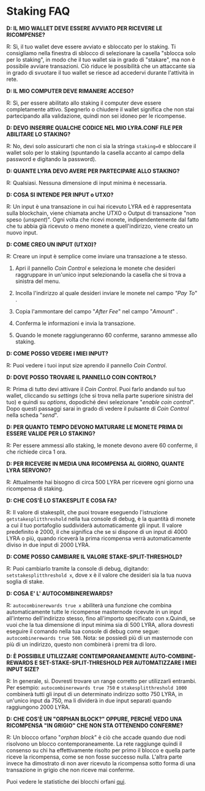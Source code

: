 # Staking FAQ
**D: IL MIO WALLET DEVE ESSERE AVVIATO PER RICEVERE LE RICOMPENSE?**

R: Sì, il tuo wallet deve essere avviato e sbloccato per lo staking. Ti consigliamo nella finestra di sblocco di selezionare la casella "sblocca solo per lo staking", in modo che il tuo wallet sia in grado di "stakare", ma non è possibile avviare transazioni. Ciò riduce le possibilità che un attaccante sia in grado di svuotare il tuo wallet se riesce ad accedervi durante l'attività in rete.

**D: IL MIO COMPUTER DEVE RIMANERE ACCESO?**

R: Sì, per essere abilitato allo staking il computer deve essere completamente attivo. Spegnerlo o chiudere il wallet significa che non stai partecipando alla validazione, quindi non sei idoneo per le ricompense.

**D: DEVO INSERIRE QUALCHE CODICE NEL MIO LYRA.CONF FILE PER ABILITARE LO STAKING?**

R: No, devi solo assicurarti che non ci sia la stringa `staking=0` e sbloccare il wallet solo per lo staking (spuntando la casella accanto al campo della password e digitando la password).

**D: QUANTE LYRA DEVO AVERE PER PARTECIPARE ALLO STAKING?**

R: Qualsiasi. Nessuna dimensione di input minima è necessaria.

**D: COSA SI INTENDE PER INPUT o UTXO?**

R: Un input è una transazione in cui hai ricevuto LYRA ed è rappresentata sulla blockchain, viene chiamata  anche UTXO o Output di transazione "non speso (*unspent*)". Ogni volta che ricevi monete, indipendentemente dal fatto che tu abbia già ricevuto o meno monete a quell'indirizzo, viene creato un nuovo input.

**D: COME CREO UN INPUT (UTXO)?**

R: Creare un input è semplice come inviare una transazione a te stesso.

1. Apri il pannello *Coin Control* e seleziona le monete che desideri raggruppare in un'unico input selezionando la casella che si trova a sinistra del menu.

2. Incolla l'indirizzo al quale desideri inviare le monete nel campo  *"Pay To*" .

3. Copia l'ammontare del campo "*After Fee*" nel campo "*Amount*" .

4. Conferma le informazioni e invia la transazione.

5. Quando le monete raggiungeranno 60 conferme, saranno ammesse allo staking.

**D: COME POSSO VEDERE I MIEI INPUT?**

R: Puoi vedere i tuoi input size aprendo il pannello *Coin Control*.

**D: DOVE POSSO TROVARE IL PANNELLO COIN CONTROL?**

R: Prima di tutto devi attivare il *Coin Control*. Puoi farlo andando sul tuo wallet, cliccando su *settings* (che si trova nella parte superiore sinistra del tuo) e quindi su *options*, dopodiché devi selezionare "*enable coin control*". Dopo questi passaggi sarai in grado di vedere il pulsante di *Coin Control* nella scheda "*send*".

**D: PER QUANTO TEMPO DEVONO MATURARE LE MONETE PRIMA DI ESSERE VALIDE PER LO STAKING?**

R: Per essere ammessi allo staking, le monete devono avere 60 conferme, il che richiede circa 1 ora.

**D: PER RICEVERE IN MEDIA UNA RICOMPENSA AL GIORNO,  QUANTE LYRA SERVONO?**

R: Attualmente hai bisogno di circa 500 LYRA per ricevere ogni giorno una ricompensa di staking.

**D: CHE COS'È LO STAKESPLIT E COSA FA?**

R: Il valore di stakesplit, che puoi trovare eseguendo l'istruzione `getstakesplitthreshold` nella tua console di debug, è la quantità di monete a cui il tuo portafoglio suddividerà automaticamente gli input. Il valore predefinito è 2000, il che significa che se si dispone di un input di 4000 LYRA o più, quando riceverà la prima ricompensa verrà automaticamente diviso in due input di 2000 LYRA.

**D: COME POSSO CAMBIARE IL VALORE STAKE-SPLIT-THRESHOLD?**

R: Puoi cambiarlo tramite la console di debug, digitando: `setstakesplitthreshold x`, dove x è il valore che desideri sia la tua nuova soglia di stake.

**D: COSA E' L' AUTOCOMBINEREWARDS?**

R: `autocombinerewards true x` abiliterà una funzione che combina automaticamente tutte le ricompense masternode ricevute in un input all'interno dell'indirizzo stesso, fino all'importo specificato con x.Quindi, se vuoi che la tua dimensione di input minima sia di 500 LYRA, allora dovresti eseguire il comando nella tua console di debug come segue: `autocombinerewards true 500`. Nota: se possiedi più di un masternode con più di un indirizzo, questo non combinerà i premi tra di loro.

**D: È POSSIBILE UTILIZZARE CONTEMPORANEAMENTE AUTO-COMBINE-REWARDS E SET-STAKE-SPLIT-THRESHOLD PER AUTOMATIZZARE I MIEI INPUT SIZE?**

R: In generale, sì. Dovresti trovare un range corretto per utilizzarli entrambi. Per esempio: `autocombinerewards true 750` e `stakesplitthreshold 1000` combinerà tutti gli input  di un determinato indirizzo sotto 750 LYRA, in un'unico input da 750, ma li dividerà in due input separati quando raggiungono 2000 LYRA.

**D: CHE COS'È UN "ORPHAN BLOCK?" OPPURE, PERCHÉ VEDO UNA RICOMPENSA "IN GRIGIO" CHE NON STA OTTENENDO CONFERME?**

R: Un blocco orfano "*orphan block*" è ciò che accade quando due nodi risolvono un blocco contemporaneamente. La rete raggiunge quindi il consenso su chi ha effettivamente risolto per primo il blocco e quella parte riceve la ricompensa, come se non fosse successo nulla. L'altra parte invece ha dimostrato di non aver ricevuto la ricompensa sotto forma di una transazione in grigio che non riceve mai conferme. 

Puoi vedere le statistiche dei blocchi orfani [qui](https://chainz.cryptoid.info/lyra/orphans.dws).

